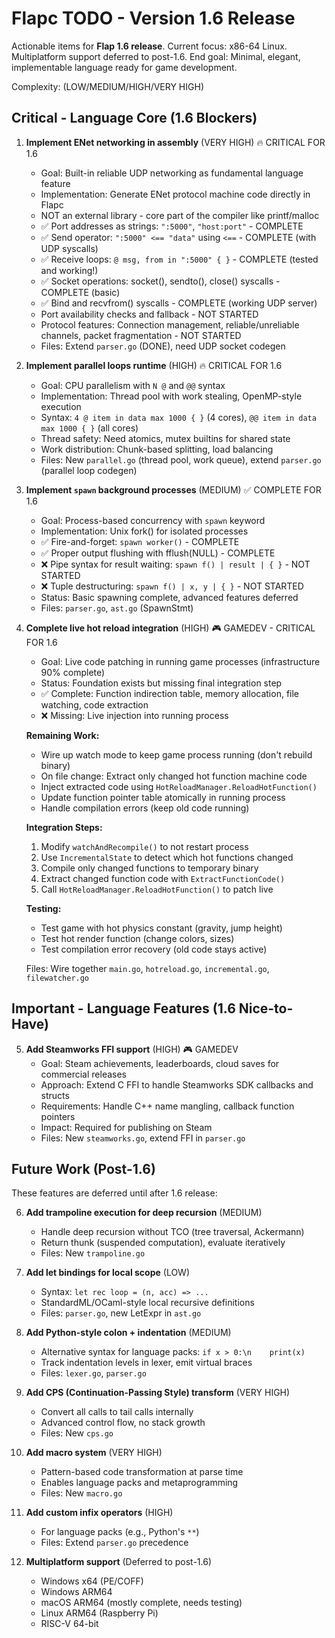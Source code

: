 # Flapc TODO - Version 1.6 Release

Actionable items for **Flap 1.6 release**.
Current focus: x86-64 Linux. Multiplatform support deferred to post-1.6.
End goal: Minimal, elegant, implementable language ready for game development.

Complexity: (LOW/MEDIUM/HIGH/VERY HIGH)

## Critical - Language Core (1.6 Blockers)

1. **Implement ENet networking in assembly** (VERY HIGH) 🔥 CRITICAL FOR 1.6
   - Goal: Built-in reliable UDP networking as fundamental language feature
   - Implementation: Generate ENet protocol machine code directly in Flapc
   - NOT an external library - core part of the compiler like printf/malloc
   - ✅ Port addresses as strings: `":5000"`, `"host:port"` - COMPLETE
   - ✅ Send operator: `":5000" <== "data"` using `<==` - COMPLETE (with UDP syscalls)
   - ✅ Receive loops: `@ msg, from in ":5000" { }` - COMPLETE (tested and working!)
   - ✅ Socket operations: socket(), sendto(), close() syscalls - COMPLETE (basic)
   - ✅ Bind and recvfrom() syscalls - COMPLETE (working UDP server)
   - Port availability checks and fallback - NOT STARTED
   - Protocol features: Connection management, reliable/unreliable channels, packet fragmentation - NOT STARTED
   - Files: Extend `parser.go` (DONE), need UDP socket codegen

2. **Implement parallel loops runtime** (HIGH) 🔥 CRITICAL FOR 1.6
   - Goal: CPU parallelism with `N @` and `@@` syntax
   - Implementation: Thread pool with work stealing, OpenMP-style execution
   - Syntax: `4 @ item in data max 1000 { }` (4 cores), `@@ item in data max 1000 { }` (all cores)
   - Thread safety: Need atomics, mutex builtins for shared state
   - Work distribution: Chunk-based splitting, load balancing
   - Files: New `parallel.go` (thread pool, work queue), extend `parser.go` (parallel loop codegen)

3. **Implement `spawn` background processes** (MEDIUM) ✅ COMPLETE FOR 1.6
   - Goal: Process-based concurrency with `spawn` keyword
   - Implementation: Unix fork() for isolated processes
   - ✅ Fire-and-forget: `spawn worker()` - COMPLETE
   - ✅ Proper output flushing with fflush(NULL) - COMPLETE
   - ❌ Pipe syntax for result waiting: `spawn f() | result | { }` - NOT STARTED
   - ❌ Tuple destructuring: `spawn f() | x, y | { }` - NOT STARTED
   - Status: Basic spawning complete, advanced features deferred
   - Files: `parser.go`, `ast.go` (SpawnStmt)

4. **Complete live hot reload integration** (HIGH) 🎮 GAMEDEV - CRITICAL FOR 1.6
   - Goal: Live code patching in running game processes (infrastructure 90% complete)
   - Status: Foundation exists but missing final integration step
   - ✅ Complete: Function indirection table, memory allocation, file watching, code extraction
   - ❌ Missing: Live injection into running process

   **Remaining Work:**
   - Wire up watch mode to keep game process running (don't rebuild binary)
   - On file change: Extract only changed hot function machine code
   - Inject extracted code using `HotReloadManager.ReloadHotFunction()`
   - Update function pointer table atomically in running process
   - Handle compilation errors (keep old code running)

   **Integration Steps:**
   1. Modify `watchAndRecompile()` to not restart process
   2. Use `IncrementalState` to detect which hot functions changed
   3. Compile only changed functions to temporary binary
   4. Extract changed function code with `ExtractFunctionCode()`
   5. Call `HotReloadManager.ReloadHotFunction()` to patch live

   **Testing:**
   - Test game with hot physics constant (gravity, jump height)
   - Test hot render function (change colors, sizes)
   - Test compilation error recovery (old code stays active)

   Files: Wire together `main.go`, `hotreload.go`, `incremental.go`, `filewatcher.go`

## Important - Language Features (1.6 Nice-to-Have)

5. **Add Steamworks FFI support** (HIGH) 🎮 GAMEDEV
   - Goal: Steam achievements, leaderboards, cloud saves for commercial releases
   - Approach: Extend C FFI to handle Steamworks SDK callbacks and structs
   - Requirements: Handle C++ name mangling, callback function pointers
   - Impact: Required for publishing on Steam
   - Files: New `steamworks.go`, extend FFI in `parser.go`

## Future Work (Post-1.6)

These features are deferred until after 1.6 release:

6. **Add trampoline execution for deep recursion** (MEDIUM)
   - Handle deep recursion without TCO (tree traversal, Ackermann)
   - Return thunk (suspended computation), evaluate iteratively
   - Files: New `trampoline.go`

7. **Add let bindings for local scope** (LOW)
   - Syntax: `let rec loop = (n, acc) => ...`
   - StandardML/OCaml-style local recursive definitions
   - Files: `parser.go`, new LetExpr in `ast.go`

8. **Add Python-style colon + indentation** (MEDIUM)
   - Alternative syntax for language packs: `if x > 0:\n    print(x)`
   - Track indentation levels in lexer, emit virtual braces
   - Files: `lexer.go`, `parser.go`

9. **Add CPS (Continuation-Passing Style) transform** (VERY HIGH)
   - Convert all calls to tail calls internally
   - Advanced control flow, no stack growth
   - Files: New `cps.go`

10. **Add macro system** (VERY HIGH)
    - Pattern-based code transformation at parse time
    - Enables language packs and metaprogramming
    - Files: New `macro.go`

11. **Add custom infix operators** (HIGH)
    - For language packs (e.g., Python's `**`)
    - Files: Extend `parser.go` precedence

12. **Multiplatform support** (Deferred to post-1.6)
    - Windows x64 (PE/COFF)
    - Windows ARM64
    - macOS ARM64 (mostly complete, needs testing)
    - Linux ARM64 (Raspberry Pi)
    - RISC-V 64-bit
